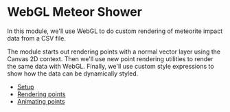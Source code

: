 # WebGL Meteor Shower

In this module, we'll use WebGL to do custom rendering of meteorite impact data from a CSV file.

The module starts out rendering points with a normal vector layer using the Canvas 2D context.  Then we'll use new point rendering utilities to render the same data with WebGL.  Finally, we'll use custom style expressions to show how the data can be dynamically styled.

* [Setup](meteorites.md)
* [Rendering points](points.md)
* [Animating points](animated.md)
